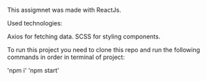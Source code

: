 This assigmnet was made with ReactJs.

Used technologies:

Axios for fetching data.
SCSS for styling components.


To run this project you need to clone this repo and run the following commands in order in terminal of project:

'npm i'
'npm start'
